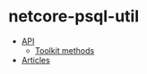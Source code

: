 # netcore-psql-util

- [API](api)
  - [Toolkit methods](api/SearchAThing.EfUtil.Util.html)
- [Articles](articles/intro.md)